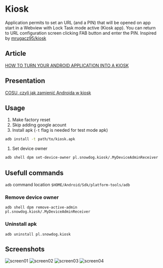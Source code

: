 # Kiosk

Application permits to set an URL (and a PIN) that will be opened on app start in a Webview with Lock Task mode active (Kiosk app). You can return to URL configuration screen clicking FAB button and enter the PIN.
Inspired by [mrugacz95/kiosk](https://github.com/mrugacz95/kiosk)

## Article

[HOW TO TURN YOUR ANDROID APPLICATION INTO A KIOSK](https://snow.dog/blog/kiosk-mode-android/)

## Presentation

[COSU, czyli jak zamienić Androida w kiosk](https://drive.google.com/file/d/1uAX11bXR8aC-sg5VlybGaHo0vmuIw93l/view?usp=sharing)

## Usage

1. Make factory reset
2. Skip adding google acount
3. Install apk (`-t` flag is needed for test mode apk)

```bash
adb install -t path/to/kiosk.apk
```

1. Set device owner

```bash
adb shell dpm set-device-owner pl.snowdog.kiosk/.MyDeviceAdminReceiver
```

## Usefull commands

`adb` command location `$HOME/Android/Sdk/platform-tools/adb`


### Remove device owner
```
adb shell dpm remove-active-admin pl.snowdog.kiosk/.MyDeviceAdminReceiver
```
### Uninstall apk
```
adb uninstall pl.snowdog.kiosk
```

## Screenshots

![screen01](https://user-images.githubusercontent.com/29949267/193298639-4faa5671-54b1-4abc-a025-56c487401ca8.png)
![screen02](https://user-images.githubusercontent.com/29949267/193298776-ab5d60af-e82f-4dfc-b09e-7dea18a66c72.png)
![screen03](https://user-images.githubusercontent.com/29949267/193298825-58ab131d-12c2-4450-9a5a-80c5ff148748.png)
![screen04](https://user-images.githubusercontent.com/29949267/193298859-15bbe6bf-0f97-4007-8ba7-3938815b9edf.png)
